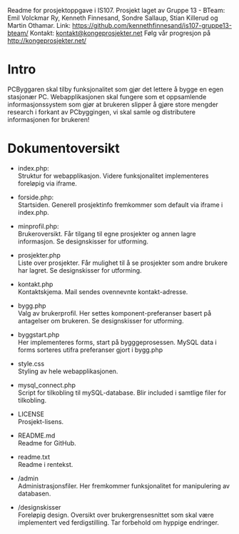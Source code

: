 Readme for prosjektoppgave i IS107.
Prosjekt laget av Gruppe 13 - BTeam: 
Emil Volckmar Ry, Kenneth Finnesand, Sondre Sallaup, Stian Killerud og Martin Othamar.
Link: https://github.com/kennethfinnesand/is107-gruppe13-bteam/
Kontakt: kontakt@kongeprosjekter.net
Følg vår progresjon på http://kongeprosjekter.net/



Intro
====================

PCByggaren skal tilby funksjonalitet som gjør det lettere å bygge en egen stasjonær PC.
Webapplikasjonen skal fungere som et oppsamlende informasjonssystem som gjør at brukeren slipper å gjøre store mengder research i forkant av PCbyggingen,
vi skal samle og distributere informasjonen for brukeren!



Dokumentoversikt
====================

- index.php:          
Struktur for webapplikasjon. Videre funksjonalitet implementeres foreløpig via iframe.

- forside.php:        
Startsiden. Generell prosjektinfo fremkommer som default via iframe i index.php.

- minprofil.php:      
Brukeroversikt. Får tilgang til egne prosjekter og annen lagre informasjon. Se designskisser for utforming.

- prosjekter.php      
Liste over prosjekter. Får mulighet til å se prosjekter som andre brukere har lagret. Se designskisser for utforming.

- kontakt.php         
Kontaktskjema. Mail sendes ovennevnte kontakt-adresse.

- bygg.php            
Valg av brukerprofil. Her settes komponent-preferanser basert på antagelser om brukeren. Se designskisser for utforming.

- byggstart.php       
Her implementeres forms, start på bygggeprosessen. MySQL data i forms sorteres utifra preferanser gjort i bygg.php

- style.css           
Styling av hele webapplikasjonen.

- mysql_connect.php   
Script for tilkobling til mySQL-database. Blir included i samtlige filer for tilkobling.

- LICENSE             
Prosjekt-lisens.

- README.md           
Readme for GitHub.

- readme.txt          
Readme i rentekst.

- /admin              
Administrasjonsfiler. Her fremkommer funksjonalitet for manipulering av databasen.

- /designskisser      
Foreløpig design. Oversikt over brukergrensesnittet som skal være implementert ved ferdigstilling. Tar forbehold om hyppige endringer.
